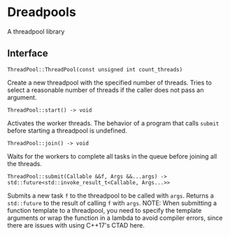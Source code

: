 # Dreadpools
A threadpool library

## Interface
`ThreadPool::ThreadPool(const unsigned int count_threads)`

Create a new threadpool with the specified number of threads. Tries to select a reasonable number of threads if the caller does not pass an argument.

`ThreadPool::start() -> void`

Activates the worker threads. The behavior of a program that calls `submit` before starting a threadpool is undefined.

`ThreadPool::join() -> void`

Waits for the workers to complete all tasks in the queue before joining all the threads.

`ThreadPool::submit(Callable &&f, Args &&...args) -> std::future<std::invoke_result_t<Callable, Args...>>`

Submits a new task `f` to the threadpool to be called with `args`. Returns a `std::future` to the result of calling `f` with `args`.
NOTE: When submitting a function template to a threadpool, you need to specify the template arguments or wrap the function in a lambda to avoid compiler errors, since there are issues with using C++17's CTAD here.

